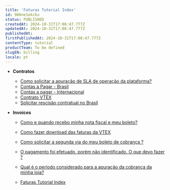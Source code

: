 ```yaml
---
title: 'Faturas Tutorial Index'
id: 986ne1okcku
status: PUBLISHED
createdAt: 2024-10-31T17:06:47.777Z
updatedAt: 2024-10-31T17:06:47.777Z
publishedAt: 
firstPublishedAt: 2024-10-31T17:06:47.777Z
contentType: tutorial
productTeam: To be defined
slugEN: billing
locale: pt
---
```


- **Contratos**

  - [Como solicitar a apuração de SLA de operação da plataforma?](pt/docs/tutorial/como-solicitar-a-apuracao-de-sla)
  - [Contas a Pagar - Brasil](pt/docs/tutorial/contas-a-pagar-brasil)
  - [Contas a pagar - Internacional](pt/docs/tutorial/contas-a-pagar-internacional)
  - [Contrato VTEX](pt/docs/tutorial/contrato-vtex)
  - [Solicitar rescisão contratual no Brasil](pt/docs/tutorial/como-solicitar-sua-rescisao-contratual-no-brasil)


- **Invoices**

  - [Como e quando recebo minha nota fiscal e meu boleto?](pt/docs/tutorial/como-e-quando-recebo-minha-nota-fiscal-e-meu-boleto)
  - [Como fazer download das faturas da VTEX](pt/docs/tutorial/como-fazer-download-faturas-da-vtex)
  - [Como solicitar a segunda via do meu boleto de cobrança ?](pt/docs/tutorial/como-solicitar-a-segunda-via-do-meu-boleto-de-cobranca)
  - [O pagamento foi efetuado, porém não identificado. O que devo fazer ?](pt/docs/tutorial/o-pagamento-foi-efetuado-porem-nao-identificado-o-que-devo-fazer)
  - [Qual é o período considerado para a apuração da cobrança da minha loja?](pt/docs/tutorial/qual-o-periodo-considerado-para-a-apuracao-da-cobranca-da-minha-loja)


  - [Faturas Tutorial Index](pt/docs/tutorial/index-pt-tutorial-billing)

